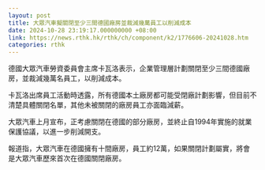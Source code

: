```yaml
---
layout: post
title: 大眾汽車擬關閉至少三間德國廠房並裁減幾萬員工以削減成本
date: 2024-10-28 23:19:17.000000000 +08:00
link: https://news.rthk.hk/rthk/ch/component/k2/1776606-20241028.htm
categories: rthk
---
```


德國大眾汽車勞資委員會主席卡瓦洛表示，企業管理層計劃關閉至少三間德國廠房，並裁減幾萬名員工，以削減成本。

卡瓦洛出席員工活動時透露，所有德國本土廠房都可能受閉廠計劃影響，但目前不清楚具體關閉名單，其他未被關閉的廠房員工亦面臨減薪。

大眾汽車上月宣布，正考慮關閉在德國的部分廠房，並終止自1994年實施的就業保護協議，以進一步削減開支。

報道指，大眾汽車在德國擁有十間廠房，員工約12萬，如果關閉計劃屬實，將會是大眾汽車歷來首次在德國關閉廠房。
